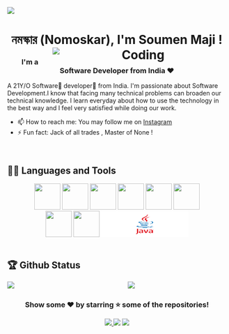 ![](https://raw.githubusercontent.com/halfrost/halfrost/master/icons/header_.png)

<h1 align="center"> নমস্কার (Nomoskar), I'm Soumen Maji <img align="right" alt="Coding" width="400" src="https://cdn.dribbble.com/users/1162077/screenshots/3848914/programmer.gif"> ! </h1>

<h3 align="center">I'm a Software Developer from India ❤</h3>
  
A 21Y/O Software🌈 developer🎯 from India. I'm passionate about Software Development.I know that facing many technical problems can broaden our technical knowledge.
I learn everyday about how to use the technology in the best way and I feel very satisfied while doing our work.



- 📫 How to reach me: You may follow me on [Instagram](https://www.instagram.com/_codingbuddy_/) 
- ⚡ Fun fact: Jack of all trades , Master of None ! 
<br />


## 👨‍💻 Languages and Tools

<div align="center">
<img src="https://github.com/Subhampreet/Subhampreet/blob/master/logos/c++.png?raw=true" height="60" width="60">
<img src="https://github.com/Subhampreet/Subhampreet/blob/master/logos/python.png?raw=true" height="60" width="60">
<img src="https://github.com/Subhampreet/Subhampreet/blob/master/logos/JS.png?raw=true" height="60" width="60">
<img src="https://github.com/Subhampreet/Subhampreet/blob/master/logos/css.png?raw=true" height="60" width="60">
<img src="https://github.com/Subhampreet/Subhampreet/blob/master/logos/html.png?raw=true" height="60" width="60">
<img src="https://github.com/Subhampreet/Subhampreet/blob/master/logos/vs.png?raw=true" height="60" width="60">

<br>
 <img src="https://github.com/Subhampreet/Subhampreet/blob/master/logos/sql.png?raw=true" height="60" width="60">
<img src="https://github.com/Subhampreet/Subhampreet/blob/master/logos/php.png?raw=true" height="60" width="60">

<img src="https://github.com/CodingBuddyofficial/logos/blob/main/s-removebg-preview.png?raw=true" height="60" width="200">
</div>

<br >

## 🏆 Github Status

<img  src="https://github-readme-stats.vercel.app/api?username=CodingBuddyofficial&show_icons=true&hide_border=true&theme=dark" width="45%" align="right" >

<img  src="https://github-readme-streak-stats.herokuapp.com/?user=CodingBuddyofficial&theme=dark" width="45%" >

<br>

<div align="center">


### Show some ❤️ by starring ⭐ some of the repositories!


<a href="https://www.linkedin.com/in/soumen-maji-822389210/"> <img src="https://img.shields.io/badge/linkedin-%230077B5.svg?&style=for-the-badge&logo=linkedin&logoColor=white"> </a><a href="https://www.instagram.com/_codingbuddy_/"><img src="https://img.shields.io/badge/instagram-%23E4405F.svg?&style=for-the-badge&logo=instagram&logoColor=white"></a>
<a href="https://www.facebook.com/soumen.maji.7564"><img src="https://img.shields.io/badge/facebook-%231877F2.svg?&style=for-the-badge&logo=facebook&logoColor=white"></a>





</div>





